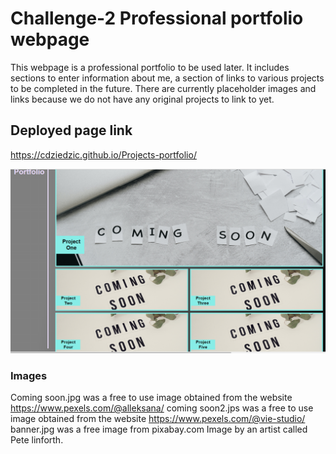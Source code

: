 # Challenge-2 Professional portfolio webpage

This webpage is a professional portfolio to be used later. It includes sections to enter information about me, a section of links to various projects to be completed in the future. There are currently placeholder images and links because we do not have any original projects to link to yet. 

## Deployed page link
https://cdziedzic.github.io/Projects-portfolio/


![Alt text](image.png)

### Images
Coming soon.jpg was a free to use image obtained from the website https://www.pexels.com/@alleksana/
coming soon2.jps was a free to use image obtained from the website https://www.pexels.com/@vie-studio/
banner.jpg was a free image from pixabay.com Image by an artist called Pete linforth.